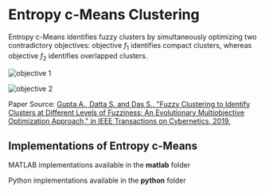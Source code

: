 # Entropy c-Means Clustering

Entropy c-Means identifies fuzzy clusters by simultaneously optimizing two contradictory objectives: objective $f_1$ identifies compact clusters, whereas objective $f_2$ identifies overlapped clusters.

![objective 1](https://github.com/Avisek20/ecm/imgs/obj1,png)

![objective 2](https://github.com/Avisek20/ecm/imgs/obj2,png)

Paper Source: [Gupta A., Datta S. and Das S., "Fuzzy Clustering to Identify Clusters at Different Levels of Fuzziness: An Evolutionary Multiobjective Optimization Approach," in IEEE Transactions on Cybernetics, 2019.](https://ieeexplore.ieee.org/document/8692725)

## Implementations of Entropy c-Means

MATLAB implementations available in the **matlab** folder

Python implementations available in the **python** folder


